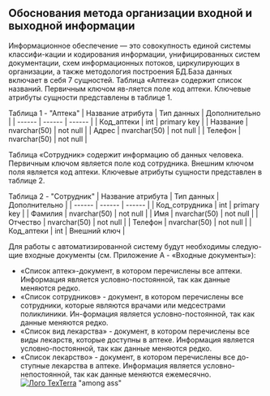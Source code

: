 ## Обоснования метода организации входной и выходной информации ##
Информационное обеспечение — это совокупность единой системы классифи-кации и кодирования информации, унифицированных систем документации, схем информационных потоков, циркулирующих в организации, а также методология построения БД.База данных включает в себя 7 сущностей. 
Таблица «Аптека» содержит список названий. Первичным ключом яв-ляется поле код аптеки. Ключевые атрибуты сущности представлены в таблице 1.

Таблица 1 - "Аптека"
| Название атрибута | Тип данных | Дополнительно |
| ------ | ------ | ------ |
| Код_аптеки | int | primary key |
| Название | nvarchar(50) | not null |
| Адрес | nvarchar(50) | not null |
| Телефон | nvarchar(50) | not null |

Таблица «Сотрудник» содержит информацию об данных человека. Первичным ключом является поле код сотрудника. Внешним ключом поля является код аптеки. Ключевые атрибуты сущности представлен в таблице 2.

Таблица 2 - "Сотрудник"
| Название атрибута | Тип данных | Дополнительно |
| ------ | ------ | ------ |
| Код_сотрудника | int | primary key |
| Фамилия | nvarchar(50) | not null |
| Имя | nvarchar(50) | not null |
| Отчество | nvarchar(50) | not null |
| Телефон | nvarchar(50) | not null |
| Код_аптеки | int | Внешний ключ |

Для работы с автоматизированной систему будут необходимы следую-щие входные документы (см. Приложение А - «Входные документы»):
-	«Список аптек»-документ, в котором перечислены все аптеки. Информация является условно-постоянной, так как данные меняются редко.
-	«Список сотрудников» - документ, в котором перечислены все сотрудники, которые являются врачами или медсестрами поликлиники. Ин-формация является условно-постоянной, так как данные меняются редко.
-	«Список вид лекарства» - документ, в котором перечислены все виды лекарств, которые доступны в аптеке. Информация является условно-постоянной, так как данные меняются редко.
-	«Список лекарство» - документ, в котором перечислены все до-ступные лекарства в аптеке. Информация является условно-непостоянной, так как данные меняются ежемесячно.
[![Лого TexTerra](https://wonder-day.com/wp-content/uploads/2020/10/wonder-day-among-us-26.png)]()
"among ass"


